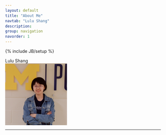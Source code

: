 ```yaml
---
layout: default
title: "About Me"
navtab: "Lulu Shang"
description: 
group: navigation
navorder: 1
---
```

{% include JB/setup %}

<style>
    img.photo{
          object-fit: cover;
          border-radius: 50%;
          object-position: 10% 10%; 
          width:150px;
          height:150px;
    }
</style>

<link rel="stylesheet" href="https://cdn.jsdelivr.net/gh/jpswalsh/academicons@1/css/academicons.min.css">

<div class="row">
	<div class="col-md-12">
		<!-- <object class="pull-left biglogo" data="assets/themes/lab/images/logo/logo-none.svg" type="image/svg+xml"></object> -->
		<div class="bigtitle logobox">	
			Lulu Shang
		</div>
	</div>	
	
</div> 

<img align="left" src="https://github.com/lulushang/lulushang.github.io/blob/a2f14c96c32ea3453f35453e3e4dacd8f0c24e97/assets/themes/lab/images/logo/profile.jpeg" alt="photo" width="200"/> 

<br clear="left"/>
<hr/>

